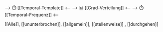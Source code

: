 --> ⏱️ [[Temporal-Template]] <--
--> 📊 [[Grad-Verteilung]] <--
--> ⏱️ [[Temporal-Frequenz]] <--

[[Alle]], [[ununterbrochen]], [[allgemein]], [[stellenweise]]
, [[durchgehen]]